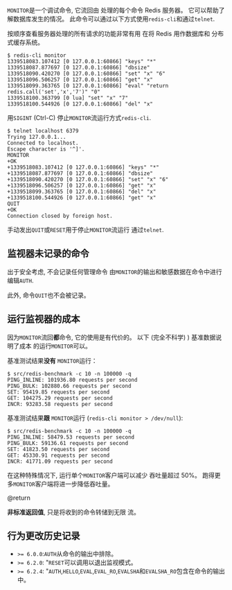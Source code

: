 `MONITOR`是一个调试命令, 它流回由 处理的每个命令
Redis 服务器。
它可以帮助了解数据库发生的情况。
此命令可以通过以下方式使用`redis-cli`和通过`telnet`.

按顺序查看服务器处理的所有请求的功能非常有用
在将 Redis 用作数据库和
分布式缓存系统。

    $ redis-cli monitor
    1339518083.107412 [0 127.0.0.1:60866] "keys" "*"
    1339518087.877697 [0 127.0.0.1:60866] "dbsize"
    1339518090.420270 [0 127.0.0.1:60866] "set" "x" "6"
    1339518096.506257 [0 127.0.0.1:60866] "get" "x"
    1339518099.363765 [0 127.0.0.1:60866] "eval" "return redis.call('set','x','7')" "0"
    1339518100.363799 [0 lua] "set" "x" "7"
    1339518100.544926 [0 127.0.0.1:60866] "del" "x"

用`SIGINT` (Ctrl-C)  停止`MONITOR`流运行方式`redis-cli`.

    $ telnet localhost 6379
    Trying 127.0.0.1...
    Connected to localhost.
    Escape character is '^]'.
    MONITOR
    +OK
    +1339518083.107412 [0 127.0.0.1:60866] "keys" "*"
    +1339518087.877697 [0 127.0.0.1:60866] "dbsize"
    +1339518090.420270 [0 127.0.0.1:60866] "set" "x" "6"
    +1339518096.506257 [0 127.0.0.1:60866] "get" "x"
    +1339518099.363765 [0 127.0.0.1:60866] "del" "x"
    +1339518100.544926 [0 127.0.0.1:60866] "get" "x"
    QUIT
    +OK
    Connection closed by foreign host.

手动发出`QUIT`或`RESET`用于停止`MONITOR`流运行
通过`telnet`.

## 监视器未记录的命令

出于安全考虑, 不会记录任何管理命令
由`MONITOR`的输出和敏感数据在命令中进行编辑`AUTH`.

此外, 命令`QUIT`也不会被记录。

## 运行监视器的成本

因为`MONITOR`流回**都**命令, 它的使用是有代价的。
以下 (完全不科学) ) 基准数据说明了成本
的运行`MONITOR`可以。

基准测试结果**没有** `MONITOR`运行：

    $ src/redis-benchmark -c 10 -n 100000 -q
    PING_INLINE: 101936.80 requests per second
    PING_BULK: 102880.66 requests per second
    SET: 95419.85 requests per second
    GET: 104275.29 requests per second
    INCR: 93283.58 requests per second

基准测试结果**跟** `MONITOR`运行  (`redis-cli monitor > /dev/null`):

    $ src/redis-benchmark -c 10 -n 100000 -q
    PING_INLINE: 58479.53 requests per second
    PING_BULK: 59136.61 requests per second
    SET: 41823.50 requests per second
    GET: 45330.91 requests per second
    INCR: 41771.09 requests per second

在这种特殊情况下, 运行单个`MONITOR`客户端可以减少
吞吐量超过 50%。
跑得更多`MONITOR`客户端将进一步降低吞吐量。

@return

**非标准返回值**, 只是将收到的命令转储到无限
流。

## 行为更改历史记录

*   `>= 6.0.0`:`AUTH`从命令的输出中排除。
*   `>= 6.2.0`: "`RESET`可以调用以退出监视模式。
*   `>= 6.2.4`: "`AUTH`,`HELLO`,`EVAL`,`EVAL_RO`,`EVALSHA`和`EVALSHA_RO`包含在命令的输出中。
